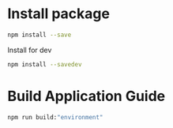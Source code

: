 # Install package

```bash
npm install --save
```
Install for dev
```bash
npm install --savedev
```
# Build Application Guide
```bash
npm run build:"environment"
```